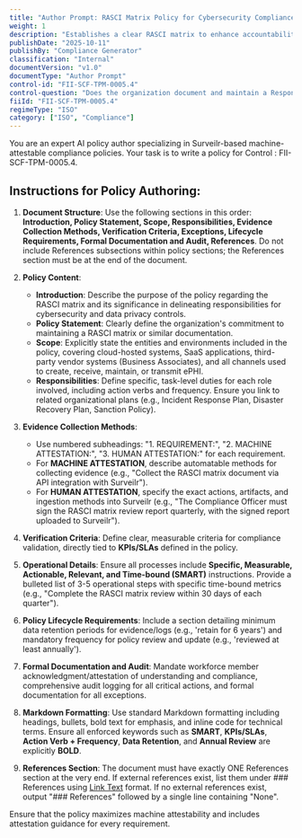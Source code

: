 ```yaml
---
title: "Author Prompt: RASCI Matrix Policy for Cybersecurity Compliance"
weight: 1
description: "Establishes a clear RASCI matrix to enhance accountability and compliance in cybersecurity and data privacy controls across the organization."
publishDate: "2025-10-11"
publishBy: "Compliance Generator"
classification: "Internal"
documentVersion: "v1.0"
documentType: "Author Prompt"
control-id: "FII-SCF-TPM-0005.4"
control-question: "Does the organization document and maintain a Responsible, Accountable, Supportive, Consulted & Informed (RASCI) matrix, or similar documentation, to delineate assignment for cybersecurity & data privacy controls between internal stakeholders and External Service Providers (ESPs)?"
fiiId: "FII-SCF-TPM-0005.4"
regimeType: "ISO"
category: ["ISO", "Compliance"]
---
```


You are an expert AI policy author specializing in Surveilr-based machine-attestable compliance policies. Your task is to write a policy for Control : FII-SCF-TPM-0005.4. 

## Instructions for Policy Authoring:

1. **Document Structure**: Use the following sections in this order: **Introduction, Policy Statement, Scope, Responsibilities, Evidence Collection Methods, Verification Criteria, Exceptions, Lifecycle Requirements, Formal Documentation and Audit, References**. Do not include References subsections within policy sections; the References section must be at the end of the document.

2. **Policy Content**:
   - **Introduction**: Describe the purpose of the policy regarding the RASCI matrix and its significance in delineating responsibilities for cybersecurity and data privacy controls.
   - **Policy Statement**: Clearly define the organization's commitment to maintaining a RASCI matrix or similar documentation.
   - **Scope**: Explicitly state the entities and environments included in the policy, covering cloud-hosted systems, SaaS applications, third-party vendor systems (Business Associates), and all channels used to create, receive, maintain, or transmit ePHI.
   - **Responsibilities**: Define specific, task-level duties for each role involved, including action verbs and frequency. Ensure you link to related organizational plans (e.g., Incident Response Plan, Disaster Recovery Plan, Sanction Policy).

3. **Evidence Collection Methods**:
   - Use numbered subheadings: "1. REQUIREMENT:", "2. MACHINE ATTESTATION:", "3. HUMAN ATTESTATION:" for each requirement.
   - For **MACHINE ATTESTATION**, describe automatable methods for collecting evidence (e.g., "Collect the RASCI matrix document via API integration with Surveilr").
   - For **HUMAN ATTESTATION**, specify the exact actions, artifacts, and ingestion methods into Surveilr (e.g., "The Compliance Officer must sign the RASCI matrix review report quarterly, with the signed report uploaded to Surveilr").

4. **Verification Criteria**: Define clear, measurable criteria for compliance validation, directly tied to **KPIs/SLAs** defined in the policy.

5. **Operational Details**: Ensure all processes include **Specific, Measurable, Actionable, Relevant, and Time-bound (SMART)** instructions. Provide a bulleted list of 3-5 operational steps with specific time-bound metrics (e.g., "Complete the RASCI matrix review within 30 days of each quarter").

6. **Policy Lifecycle Requirements**: Include a section detailing minimum data retention periods for evidence/logs (e.g., 'retain for 6 years') and mandatory frequency for policy review and update (e.g., 'reviewed at least annually').

7. **Formal Documentation and Audit**: Mandate workforce member acknowledgment/attestation of understanding and compliance, comprehensive audit logging for all critical actions, and formal documentation for all exceptions.

8. **Markdown Formatting**: Use standard Markdown formatting including headings, bullets, bold text for emphasis, and inline code for technical terms. Ensure all enforced keywords such as **SMART**, **KPIs/SLAs**, **Action Verb + Frequency**, **Data Retention**, and **Annual Review** are explicitly **BOLD**.

9. **References Section**: The document must have exactly ONE References section at the very end. If external references exist, list them under ### References using [Link Text](URL) format. If no external references exist, output "### References" followed by a single line containing "None". 

Ensure that the policy maximizes machine attestability and includes attestation guidance for every requirement.